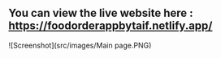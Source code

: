 ## You can view the live website here : https://foodorderappbytaif.netlify.app/  

![Screenshot](src/images/Main page.PNG)



